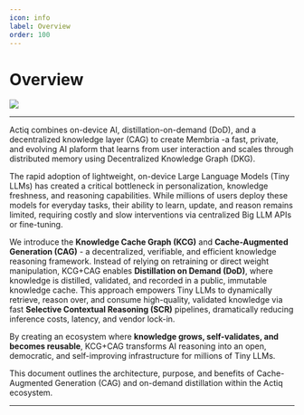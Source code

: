 ```yaml
---
icon: info
label: Overview
order: 100
---
```


# Overview

![](https://lh7-rt.googleusercontent.com/docsz/AD_4nXc8_-0C2a66mAV2otpzgyWCvaeZPFCedKFoRy2LyrZeIx4EZ81NbcqzYFmjeGNhcsA4L4Fpi7xF4mD32_mC54n0PML5I-MmIP1djQILACwiPA7q9-3s_xj5QwYBBRVUDjs4Lic6jw?key=AsJEkgePh24159X10uUz6PJ-)

---
Actiq combines on-device AI, distillation-on-demand (DoD), and a decentralized knowledge layer (CAG) to create Membria -a fast, private, and evolving AI plaform that learns from user interaction and scales through distributed memory using Decentralized Knowledge Graph (DKG).

The rapid adoption of lightweight, on-device Large Language Models (Tiny LLMs) has created a critical bottleneck in personalization, knowledge freshness, and reasoning capabilities. While millions of users deploy these models for everyday tasks, their ability to learn, update, and reason remains limited, requiring costly and slow interventions via centralized Big LLM APIs or fine-tuning.

We introduce the **Knowledge Cache Graph (KCG)** and **Cache-Augmented Generation (CAG)** - a decentralized, verifiable, and efficient knowledge reasoning framework. Instead of relying on retraining or direct weight manipulation, KCG+CAG enables **Distillation on Demand (DoD)**, where knowledge is distilled, validated, and recorded in a public, immutable knowledge cache. This approach empowers Tiny LLMs to dynamically retrieve, reason over, and consume high-quality, validated knowledge via fast **Selective Contextual Reasoning (SCR)** pipelines, dramatically reducing inference costs, latency, and vendor lock-in.

By creating an ecosystem where **knowledge grows, self-validates, and becomes reusable**, KCG+CAG transforms AI reasoning into an open, democratic, and self-improving infrastructure for millions of Tiny LLMs.

This document outlines the architecture, purpose, and benefits of Cache-Augmented Generation (CAG) and on-demand distillation within the Actiq ecosystem.

---
